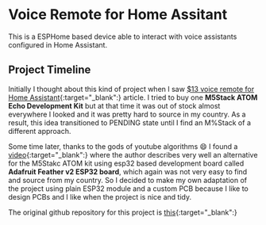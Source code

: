 # Voice Remote for Home Assitant
This is a ESPHome based device able to interact with voice assistants configured in Home Assistant. 

## Project Timeline
Initially I thought about this kind of project when I saw [$13 voice remote for Home Assistant](https://www.home-assistant.io/voice_control/thirteen-usd-voice-remote/){:target="_blank":} article. 
I tried to buy one **M5Stack ATOM Echo Development Kit** but at that time it was out of stock almost everywhere I looked and it was pretty hard to source in my country. 
As a result, this idea transitioned to PENDING state until I find an M%Stack of a different approach. 

Some time later, thanks to the gods of youtube algorithms :smile: I found a [video](https://www.youtube.com/watch?v=EeUG3Si9fZk){:target="_blank":} where the author describes very well an alternative for the M5Stakc ATOM kit using esp32 based development board called **Adafruit Feather v2 ESP32 board**, which again was not very easy to find and source from my country. 
So I decided to make my own adaptation of the project using plain ESP32 module and a custom PCB because I like to design PCBs and I like when the project is nice and tidy. 

The original github repository for this project is [this](https://github.com/techdregs/Home-Assistant-Voice-Remote){:target="_blank":}
